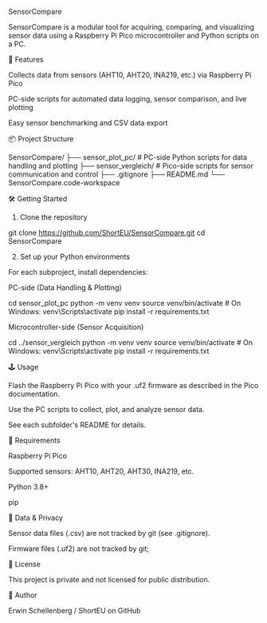 SensorCompare

SensorCompare is a modular tool for acquiring, comparing, and visualizing sensor data using a Raspberry Pi Pico microcontroller and Python scripts on a PC.

🚀 Features

Collects data from sensors (AHT10, AHT20, INA219, etc.) via Raspberry Pi Pico

PC-side scripts for automated data logging, sensor comparison, and live plotting

Easy sensor benchmarking and CSV data export

📦 Project Structure

SensorCompare/
├── sensor_plot_pc/        # PC-side Python scripts for data handling and plotting
├── sensor_vergleich/      # Pico-side scripts for sensor communication and control
├── .gitignore
├── README.md
└── SensorCompare.code-workspace

🛠️ Getting Started

1. Clone the repository

git clone https://github.com/ShortEU/SensorCompare.git
cd SensorCompare

2. Set up your Python environments

For each subproject, install dependencies:

PC-side (Data Handling & Plotting)

cd sensor_plot_pc
python -m venv venv
source venv/bin/activate  # On Windows: venv\Scripts\activate
pip install -r requirements.txt

Microcontroller-side (Sensor Acquisition)

cd ../sensor_vergleich
python -m venv venv
source venv/bin/activate  # On Windows: venv\Scripts\activate
pip install -r requirements.txt

🕹️ Usage

Flash the Raspberry Pi Pico with your .uf2 firmware as described in the Pico documentation.

Use the PC scripts to collect, plot, and analyze sensor data.

See each subfolder's README for details.

🧰 Requirements

Raspberry Pi Pico

Supported sensors: AHT10, AHT20, AHT30, INA219, etc.

Python 3.8+

pip

📁 Data & Privacy

Sensor data files (.csv) are not tracked by git (see .gitignore).

Firmware files (.uf2) are not tracked by git;

📄 License

This project is private and not licensed for public distribution.

👤 Author

Erwin Schellenberg / ShortEU on GitHub

